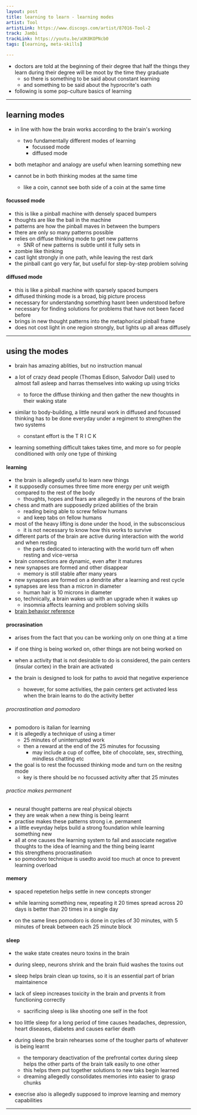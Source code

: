 ```yaml
---
layout: post
title: learning to learn - learning modes
artist: Tool
artistLink: https://www.discogs.com/artist/87016-Tool-2
track: Jambi
trackLink: https://youtu.be/aUK8KOPNcb0
tags: [learning, meta-skills]

---
```


- doctors are told at the beginning of their degree that half the things they learn during their degree will be moot by the time they graduate 
  - so there is something to be said about constant learning 
  - and something to be said about the hyprocrite's oath 
- following is some pop-culture basics of learning

***

## learning modes 

- in line with how the brain works according to the brain's working 
  - two fundamentally different modes of learning 
    - focussed mode 
    - diffused mode 
    
- both metaphor and analogy are useful when learning something new
- cannot be in both thinking modes at the same time
  - like a coin, cannot see both side of a coin at the same time

#### focussed mode

- this is like a pinball machine with densely spaced bumpers 
- thoughts are like the ball in the machine
- patterns are how the pinball maves in between the bumpers 
- there are only so many patterns possible 
- relies on diffuse thinking mode to get new patterns
  - SNR of new patterns is subtle until it fully sets in
- zombie like thinking 
- cast light strongly in one path, while leaving the rest dark
- the pinball cant go very far, but useful for step-by-step problem solving 

#### diffused mode

- this is like a pinball machine with sparsely spaced bumpers 
- diffused thinking mode is a broad, big picture process
- necessary for understandng something hasnt been understood before
- necessary for finding solutions for problems that have not been faced before
- brings in new thought patterns into the metaphorical pinball frame
- does not cost light in one region strongly, but lights up all areas diffusely

***

## using the modes

- brain has amazing ablities, but no instruction manual
- a lot of crazy dead people (Thomas Edison, Salvodor Dali) used to almost fall asleep and harras themselves into waking up using tricks
  - to force the diffuse thinking and then gather the new thoughts in their waking state
  
- similar to body-building, a little neural work in diffused and focussed thinking has to be done everyday under a regiment to strengthen the two systems
  - constant effort is the T R I C K
  
- learning something difficult takes takes time, and more so for people conditioned with only one type of thinking 

#### learning 

- the brain is allegedly useful to learn new things
- it supposedly consumes three time more energy per unit weigth compared to the rest of the body
  - thoughts, hopes and fears are allegedly in the neurons of the brain
- chess and math are supposedly prized abilities of the brain
  - reading being able to screw fellow humans 
  - and keep tabs on fellow humans 
- most of the heavy lifting is done under the hood, in the subsconscious
  - it is not necessary to know how this works to survive
- different parts of the brain are active during interaction with the world and when resting
  - the parts dedicated to interacting with the world turn off when resting and vice-versa
- brain connections are dynamic, even after it matures
- new synapses are formed and other disappear
  - memory is still stable after many years
- new synapses are formed on a dendrite after a learning and rest cycle
- synapses are less than a micron in diameter
  - human hair is 10 microns in diameter
- so, technically, a brain wakes up with an upgrade when it wakes up
  - insomnia affects learning and problem solving skills
- [brain behavior reference](https://www.brainfacts.org)


#### procrasination 

- arises from the fact that you can be working only on one thing at a time
- if one thing is being worked on, other things are not being worked on

- when a activity that is not desirable to do is considered, the pain centers (insular cortex) in the brain are activated
- the brain is designed to look for paths to avoid that negative experience
  - however, for some activities, the pain centers get activated less when the brain learns to do the activity better
  
  
###### procrastination and pomodoro

- pomodoro is italian for learning
- it is allegedly a technique of using a timer 
  - 25 minutes of uninterrupted work
  - then a reward at the end of the 25 minutes for focussing
    - may include a cup of coffee, bite of chocolate, sex, strecthing, mindless chatting etc
- the goal is to rest the focussed thinking mode and turn on the resitng mode 
  - key is there should be no focussed activity after that 25 minutes
  


###### practice makes permanent

- neural thought patterns are real physical objects 
- they are weak when a new thing is being learnt 
- practise makes these patterns strong i.e. permanent
- a little eveyrday helps build a strong foundation while learning something new 
- all at one causes the learning system to fail and associate negative thoughts to the idea of learning and the thing being learnt
- this strengthens procrastination
- so pomodoro technique is usedto avoid too much at once to prevent learning overload


#### memory

- spaced repetetion helps settle in new concepts stronger
- while learning something new, repeating it 20 times spread across 20 days is better than 20 times in a single day 

- on the same lines pomodoro is done in cycles of 30 minutes, with 5 minutes of break between each 25 minute block


#### sleep

- the wake state creates neuro toxins in the brain
- during sleep, neurons shrink and the brain fluid washes the toxins out 
- sleep helps brain clean up toxins, so it is an essential part of brian maintainence
- lack of sleep increases toxicity in the brain and prvents it from functioning correctly
  - sacrificing sleep is like shooting one self in the foot
- too little sleep for a long period of time causes headaches, depression, heart diseases, diabetes and causes earlier death
- during sleep the brain rehearses some of the tougher parts of whatever is being learnt 
  - the temporary deactivation of the prefrontal cortex during sleep helps the other parts of the brain talk easily to one other
  - this helps them put together solutions to new taks begin learned
  - dreaming allegedly consolidates memories into easier to grasp chunks
  
- execrise also is allegedly supposed to improve learning and memory capabilities


*** 
